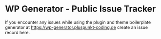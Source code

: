 # WP Generator - Public Issue Tracker

If you encounter any issues while using the plugin and theme boilerplate generator at https://wp-generator.pluspunkt-coding.de create an issue record here.

